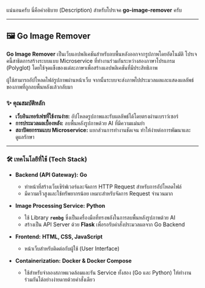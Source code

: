 แน่นอนครับ นี่คือคำอธิบาย (Description) สำหรับโปรเจค **go-image-remover** ครับ

---

## 🖼️ Go Image Remover

**Go Image Remover** เป็นเว็บแอปพลิเคชันสำหรับลบพื้นหลังออกจากรูปภาพโดยอัตโนมัติ โปรเจคนี้สาธิตการสร้างระบบแบบ Microservice ที่ทำงานร่วมกันระหว่างสองภาษาโปรแกรม (Polyglot) โดยใช้จุดแข็งของแต่ละภาษาเพื่อสร้างแอปพลิเคชันที่มีประสิทธิภาพ

ผู้ใช้สามารถอัปโหลดไฟล์รูปภาพผ่านหน้าเว็บ จากนั้นระบบจะส่งภาพไปประมวลผลและแสดงผลลัพธ์ของภาพที่ถูกลบพื้นหลังแล้วกลับมา

### ✨ **คุณสมบัติหลัก**
* **เว็บอินเทอร์เฟซที่ใช้งานง่าย:** อัปโหลดรูปภาพและรับผลลัพธ์ได้โดยตรงผ่านเบราว์เซอร์
* **การประมวลผลเบื้องหลัง:** ลบพื้นหลังรูปภาพด้วย AI ที่มีความแม่นยำ
* **สถาปัตยกรรมแบบ Microservice:** แยกส่วนการทำงานชัดเจน ทำให้ง่ายต่อการพัฒนาและดูแลรักษา

---

### 🛠️ **เทคโนโลยีที่ใช้ (Tech Stack)**

* **Backend (API Gateway):** **Go**
    * ทำหน้าที่สร้างเว็บเซิร์ฟเวอร์และจัดการ HTTP Request สำหรับการอัปโหลดไฟล์
    * มีความเร็วสูงและใช้ทรัพยากรน้อย เหมาะสำหรับจัดการ Request จำนวนมาก

* **Image Processing Service:** **Python**
    * ใช้ Library **`rembg`** ซึ่งเป็นเครื่องมือที่ทรงพลังในการลบพื้นหลังรูปภาพด้วย AI
    * สร้างเป็น API Server ด้วย **Flask** เพื่อรอรับคำสั่งประมวลผลจาก Go Backend

* **Frontend:** **HTML, CSS, JavaScript**
    * หน้าเว็บสำหรับติดต่อกับผู้ใช้ (User Interface)

* **Containerization:** **Docker & Docker Compose**
    * ใช้สำหรับจำลองสภาพแวดล้อมและรัน Service ทั้งสอง (Go และ Python) ให้ทำงานร่วมกันได้อย่างง่ายดายด้วยคำสั่งเดียว
